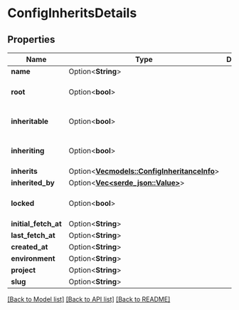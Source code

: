 # ConfigInheritsDetails

## Properties

Name | Type | Description | Notes
------------ | ------------- | ------------- | -------------
**name** | Option<**String**> |  | [optional]
**root** | Option<**bool**> |  | [optional][default to true]
**inheritable** | Option<**bool**> |  | [optional][default to true]
**inheriting** | Option<**bool**> |  | [optional][default to true]
**inherits** | Option<[**Vec<models::ConfigInheritanceInfo>**](ConfigInheritanceInfo.md)> |  | [optional]
**inherited_by** | Option<[**Vec<serde_json::Value>**](serde_json::Value.md)> |  | [optional]
**locked** | Option<**bool**> |  | [optional][default to true]
**initial_fetch_at** | Option<**String**> |  | [optional]
**last_fetch_at** | Option<**String**> |  | [optional]
**created_at** | Option<**String**> |  | [optional]
**environment** | Option<**String**> |  | [optional]
**project** | Option<**String**> |  | [optional]
**slug** | Option<**String**> |  | [optional]

[[Back to Model list]](../README.md#documentation-for-models) [[Back to API list]](../README.md#documentation-for-api-endpoints) [[Back to README]](../README.md)


